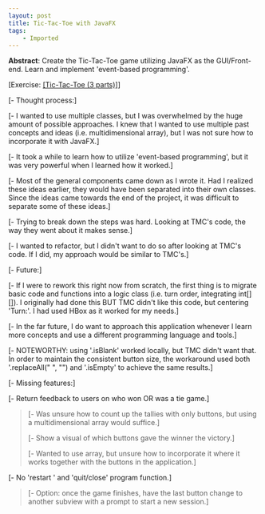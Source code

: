 ```yaml
---
layout: post
title: Tic-Tac-Toe with JavaFX
tags: 
    - Imported
---
```





**Abstract**: Create the Tic-Tac-Toe game utilizing JavaFX as the
GUI/Front-end. Learn and implement 'event-based programming'. 

[Exercise: [[Tic-Tac-Toe (3
parts)]](https://open.spotify.com/track/1GKx2QlBo2IeXK9ecJniQy?si=d1c8865339044a6b)]

[- Thought process:]

[- I wanted to use multiple classes, but I was overwhelmed by the huge
amount of possible approaches. I knew that I wanted to use multiple past
concepts and ideas (i.e. multidimensional array), but I was not sure how
to incorporate it with JavaFX.]

[- It took a while to learn how to utilize 'event-based programming',
but it was very powerful when I learned how it worked.]

[- Most of the general components came down as I wrote it. Had I
realized these ideas earlier, they would have been separated into their
own classes. Since the ideas came towards the end of the project, it was
difficult to separate some of these ideas.]

[- Trying to break down the steps was hard. Looking at TMC\'s code, the
way they went about it makes sense.]

[- I wanted to refactor, but I didn\'t want to do so after looking at
TMC\'s code. If I did, my approach would be similar to TMC\'s.]

[- Future:]

[- If I were to rework this right now from scratch, the first thing is
to migrate basic code and functions into a logic class (i.e. turn order,
integrating int\[\]\[\]). I originally had done this BUT TMC didn't like
this code, but centering 'Turn:'. I had used HBox as it worked for my
needs.]

[- In the far future, I do want to approach this application whenever I
learn more concepts and use a different programming language and
tools.]

[- NOTEWORTHY: using '.isBlank' worked locally, but TMC didn\'t want
that. In order to maintain the consistent button size, the workaround
used both \'.replaceAll(\" \", \"\") and '.isEmpty' to achieve the same
results.]

[- Missing features:]

[- Return feedback to users on who won OR was a tie game.]

> [- Was unsure how to count up the tallies with only buttons, but using
> a multidimensional array would suffice.]
>
> [- Show a visual of which buttons gave the winner the victory.]
>
> [- Wanted to use array, but unsure how to incorporate it where it
> works together with the buttons in the application.]

[- No 'restart ' and 'quit/close' program function.]

> [- Option: once the game finishes, have the last button change to
> another subview with a prompt to start a new session.]
